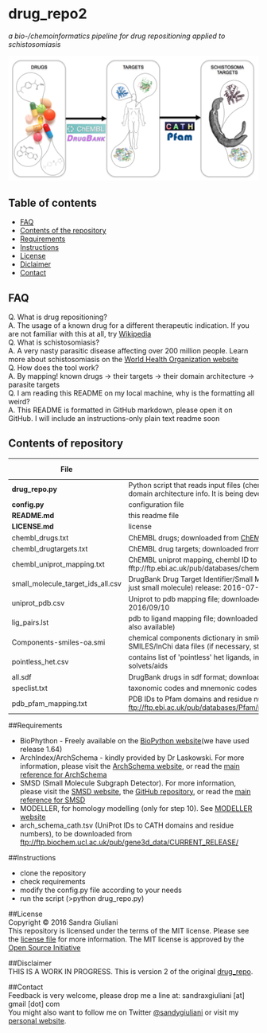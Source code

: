 # drug_repo2 #  
_a bio-/chemoinformatics pipeline for drug repositioning applied to schistosomiasis_  

![drug_repo_img](https://github.com/sandygiuliani/media/blob/master/drug_repo_img.png)
  
## Table of contents 
- [FAQ](#faq)
- [Contents of the repository](#contents-of-repository)
- [Requirements](#requirements)
- [Instructions](#instructions)
- [License](#license)
- [Diclaimer](#disclaimer)
- [Contact](#contact)



## FAQ  
Q. What is drug repositioning?   
A. The usage of a known drug for a different therapeutic indication. If you are not familiar with this at all, try [Wikipedia](http://en.wikipedia.org/wiki/Drug_repositioning)  
Q. What is schistosomiasis?  
A. A very nasty parasitic disease affecting over 200 million people. Learn more about schistosomiasis on the [World Health Organization website](http://www.who.int/topics/schistosomiasis/en/)  
Q. How does the tool work?  
A. By mapping! known drugs -> their targets -> their domain architecture -> parasite targets  
Q. I am reading this README on my local machine, why is the formatting all weird?  
A. This README is formatted in GitHub markdown, please open it on GitHub. I will include an instructions-only plain text readme soon  
  

## <a name="contents-of-repository"></a>Contents of repository

| File  | Description | Accession date |
| ------------- | ------------- | ------------- |
| **drug_repo.py**  | Python script that reads input files (chemb/drugbank), filters data, extracts relevant info for mapping with domain architecture info. It is being developed at the moment.    | n/a |
| **config.py**    | configuration file    |  n/a |
| **README.md**    | this readme file   | n/a |
| **LICENSE.md**    | license    | n/a |
| chembl\_drugs.txt    | ChEMBL drugs; downloaded from [ChEMBL](http://www.ebi.ac.uk/chembl/drugstore/), Dec 15 data freeze| 20/09/2016  |
| chembl\_drugtargets.txt    | ChEMBL drug targets; downloaded from [ChEMBL](http://www.ebi.ac.uk/chembl/drug/targets/), Dec 15 data freeze, no manual edits| 20/09/2016  |
| chembl\_uniprot\_mapping.txt    | ChEMBL uniprot mapping, chembl ID to UniProt codes; downloaded from the ChEMBL 21 release page: fftp://ftp.ebi.ac.uk/pub/databases/chembl/ChEMBLdb/releases/chembl_21/chembl_uniprot_mapping_new.txt | 20/09/2016     |  
|small\_molecule\_target\_ids\_all.csv    |   DrugBank Drug Target Identifier/Small Molecule Drugs; downloaded from [DrugBank](http://www.drugbank.ca/releases/5-0-1/downloads/target-all-polypeptide-ids) (note, this is the 'all', not just small molecule) release: 2016-07-01, version 5.0.1  | 20/09/2016   |
|  uniprot_pdb.csv  |  Uniprot to pdb mapping file; downloaded from [SIFTS](http://www.ebi.ac.uk/pdbe/docs/sifts/quick.html) (if necessary, a tsv version is also available), generated 2016/09/10 | 20/09/2016     |  
|  lig\_pairs.lst  |   pdb to ligand mapping file; downloaded from [PDBsum downloads](http://www.ebi.ac.uk/thornton-srv/databases/cgi-bin/pdbsum/GetPage.pl?doc=TRUE&template=downloads.html&pdbcode=n/a) (if necessary, the het\_pairs.lst version is also available)  |  TBD | 
|  Components-smiles-oa.smi  |   chemical components dictionary in smiles format; downloaded from [RCSB Ligand Expo Downloads](http://ligand-expo.rcsb.org/ld-download.html), in the SMILES/InChi data files (if necessary, stereo versions and CACTVS-generated versions available)  |  TBD | 
|  pointless_het.csv  |  contains list of 'pointless' het ligands, including aminoacids, nucleotides, metals and crystallographic solvets/aids     |  n/a | 
|all.sdf|DrugBank drugs in sdf format; downloaded from [DrugBank](http://www.drugbank.ca/downloads#structures)|16/07/2014 |
|speclist.txt| taxonomic codes and mnemonic codes for all species; downloaded from [UniProt](http://www.uniprot.org/docs/speclist.txt)|TBD|  
|pdb_pfam_mapping.txt| PDB IDs to Pfam domains and residue numbers; downloaded from ftp://ftp.ebi.ac.uk/pub/databases/Pfam/mappings/| TBD |  
  

  

##Requirements   
* BioPhython - Freely available on the [BioPython website](http://biopython.org/)(we have used release 1.64)  
* ArchIndex/ArchSchema - kindly provided by Dr Laskowski. For more information, please visit the [ArchSchema website](http://www.ebi.ac.uk/thornton-srv/databases/archschema), or read the [main reference for ArchSchema](http://www.ncbi.nlm.nih.gov/pubmed/20299327)  
* SMSD (Small Molecule Subgraph Detector). For more information, please visit the [SMSD website](http://www.ebi.ac.uk/thornton-srv/software/SMSD/), the [GitHub repository](https://github.com/asad/SMSD), or read the [main reference for SMSD](http://www.jcheminf.com/content/1/1/12)  
* MODELLER, for homology modelling (only for step 10). See [MODELLER website](https://salilab.org/modeller/)  
* arch_schema_cath.tsv (UniProt IDs to CATH domains and residue numbers), to be downloaded from ftp://ftp.biochem.ucl.ac.uk/pub/gene3d_data/CURRENT_RELEASE/  


##Instructions  
* clone the repository  
* check requirements
* modify the config.py file according to your needs  
* run the script (>python drug_repo.py)
  

##License  
Copyright &copy; 2016 Sandra Giuliani  
This repository is licensed under the terms of the MIT license. Please see the [license file](LICENSE.md) for more information. The MIT license is approved by the [Open Source Initiative](http://opensource.org/licenses)  
  


##Disclaimer   
THIS IS A WORK IN PROGRESS.  This is version 2 of the original [drug_repo](https://github.com/sandygiuliani/drug_repo).  
  

##Contact     
Feedback is very welcome, please drop me a line at: sandraxgiuliani [at] gmail [dot] com  
You might also want to follow me on Twitter [@sandygiuliani](https://twitter.com/sandygiuliani) or visit my [personal website](http://www.sandragiuliani.com/).  
